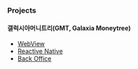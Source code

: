 ### Projects

#### 갤럭시아머니트리(GMT, Galaxia Moneytree)

- [WebView](https://github.com/bcg-dev-team/galaxia-moneytree-webview)
- [Reactive Native](https://github.com/bcg-dev-team/sto_Mobile_App)
- [Back Office](https://github.com/bcg-dev-team/sto-issue-bo-front)
